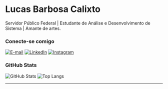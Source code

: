 # Lucas Barbosa Calixto
Servidor Público Federal | Estudante de Análise e Desenvolvimento de Sistema | Amante de artes.

### Conecte-se comigo
[![E-mail](https://img.shields.io/badge/-Email-000?style=for-the-badge&logo=gmail&logoColor=ea4335)](lucaslcxt@gmail.com)
[![LinkedIn](https://img.shields.io/badge/-LinkedIn-000?style=for-the-badge&logo=linkedin&logoColor=0a66c2)](https://www.linkedin.com/in/lucas-barbosa-432117328/)
[![Instagram](https://img.shields.io/badge/-Instagram-%23E4405F?style=for-the-badge&logo=instagram&logoColor=white)](https://www.instagram.com/_clxt/)

### GitHub Stats
![GitHub Stats](https://github-readme-stats.vercel.app/api?username=lucasclx&theme=transparent&bg_color=25332D&border_color=3FEB9E&show_icons=true&icon_color=3FEB9E&title_color=3FEB9E&text_color=FFF)
![Top Langs](https://github-readme-stats-git-masterrstaa-rickstaa.vercel.app/api/top-langs/?username=lucasclx&layout=compact&bg_color=25332D&border_color=3FEB9E&title_color=3FEB9E&text_color=FFF)


---
